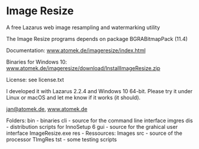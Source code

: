 # Image Resize
A free Lazarus web image resampling and watermarking utility

The Image Resize programs depends on package BGRABitmapPack (11.4)

Documentation: www.atomek.de/imageresize/index.html

Binaries for Windows 10: www.atomek.de/imageresize/download/InstallImageResize.zip

License: see license.txt

I developed it with Lazarus 2.2.4 and Windows 10 64-bit.
Please try it under Linux or macOS and let me know if it works (it should).

jan@atomek.de, www.atomek.de

Folders:
bin - binaries
cli - source for the command line interface imgres
dis - distribution scripts for InnoSetup 6
gui - source for the grahical user interface ImageResize.exe
res - Ressources: Images
src - source of the processor TImgRes
tst - some testing scripts